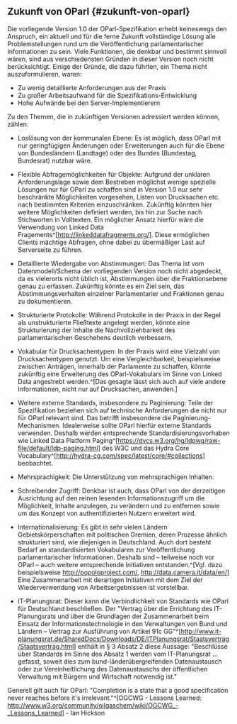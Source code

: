 ## Zukunft von OParl {#zukunft-von-oparl}

Die vorliegende Version 1.0 der OParl-Spezifikation erhebt keineswegs den Anspruch,
ein aktuell und für die ferne Zukunft vollständige Lösung alle Problemstellungen
rund um die Veröffentlichung parlamentarischer Informationen zu sein. Viele Funktionen,
die denkbar und bestimmt sinnvoll wären, sind aus verschiedensten Gründen in dieser
Version noch nicht berücksichtigt. Einige der Gründe, die dazu führten, ein Thema
nicht auszuformulieren, waren:

* Zu wenig detaillierte Anforderungen aus der Praxis
* Zu großer Arbeitsaufwand für die Spezifikations-Entwicklung
* Hohe Aufwände bei den Server-Implementierern

Zu den Themen, die in zukünftigen Versionen adressiert werden können, zählen:

* Loslösung von der kommunalen Ebene: Es ist möglich, dass OParl mit nur geringfügigen
  Änderungen oder Erweiterungen auch für die Ebene von Bundesländern (Landtage) oder
  des Bundes (Bundestag, Bundesrat) nutzbar wäre.

* Flexible Abfragemöglichkeiten für Objekte: Aufgrund der unklaren Anforderungslage
  sowie dem Bestreben möglichst wenige spezielle Lösungen nur für OParl zu schaffen
  sind in Version 1.0 nur sehr beschränkte Möglichkeiten vorgesehen, Listen von
  Drucksachen etc. nach bestimmten Kriterien einzuschränken. Zukünftig könnten
  hier weitere Möglichkeiten definiert werden, bis hin zur Suche nach Stichworten
  in Volltexten. Ein möglicher Ansatz hierfür wäre die Verwendung von Linked Data
  Fragements^[http://linkeddatafragments.org/]. Diese ermöglichen Clients mächtige
  Abfragen, ohne dabei zu übermäßiger Last auf Serverseite zu führen.

* Detaillierte Wiedergabe von Abstimmungen: Das Thema ist vom Datenmodell/Schema
  der vorliegenden Version noch nicht abgedeckt, da es vielerorts nicht üblich ist,
  Abstimmungen über die Fraktionsebene genau zu erfassen. Zukünftig könnte es ein
  Ziel sein, das Abstimmungsverhalten einzelner Parlamentarier und Fraktionen genau
  zu dokumentieren.

* Strukturierte Protokolle: Während Protokolle in der Praxis in der Regel als
  unstrukturierte Fließtexte angelegt werden, könnte eine Strukturierung der Inhalte
  die Nachvollziehbarkeit des parlamentarischen Geschehens deutlich verbessern.

* Vokabular für Drucksachentypen: In der Praxis wird eine Vielzahl von Drucksachentypen
  genutzt. Um eine Vergleichbarkeit, beispielsweise zwischen Anträgen, innerhalb der
  Parlamente zu schaffen, könnte zukünftig eine Erweiterung des OParl-Vokabulars
  im Sinne von Linked Data angestrebt werden.^[Das gesagte lässt sich auch auf viele
  andere Informationen, nicht nur auf Drucksachen, anwenden.]

* Weitere externe Standards, insbesondere zu Paginierung:
  Teile der Spezifikation beziehen sich auf technische
  Anforderungen die nicht nur für OParl relevant sind. Das betrifft insbesondere die
  Paginierung-Mechanismen. Idealerweise sollte OParl hierfür externe Standards verwenden.
  Deshalb werden entsprechende Standardisierungsvorhaben wie Linked Data Platform
  Paging^[https://dvcs.w3.org/hg/ldpwg/raw-file/default/ldp-paging.html] des W3C
  und das Hydra Core Vocabulary^[http://hydra-cg.com/spec/latest/core/#collections]
  beobachtet.

* Mehrsprachigkeit: Die Unterstützung von mehrsprachigen Inhalten.

* Schreibender Zugriff: Denkbar ist auch, dass OParl von der derzeitigen Ausrichtung
  auf den reinen lesenden Informationszugriff um die Möglichkeit, Inhalte anzulegen,
  zu verändern und zu entfernen sowie um das Konzept von authentifizierten Nutzern
  erweitert wird.

* Internationalisierung: Es gibt in sehr vielen Ländern Gebietskörperschaften mit
  politischen Gremien, deren Prozesse ähnlich strukturiert sind, wie diejenigen in
  Deutschland. Auch dort besteht Bedarf an standardisierten Vokabularen zur
  Veröffentlichung parlamentarischer Informationen. Deshalb sind – teilweise noch
  vor OParl – auch weitere entsprechende Initiativen entstanden.^[Vgl. dazu
  beispielsweise <http://popoloproject.com/>, <http://data.camera.it/data/en/>] Eine
  Zusammenarbeit mit derartigen Initiativen mit dem Ziel der Wiederverwendung von
  Arbeitsergebnissen ist vorstellbar.

* IT-Planungsrat: Dieser kann die Verbindlichkeit von Standards wie OParl für
  Deutschland beschließen. Der "Vertrag über die Errichtung des IT-Planungsrats
  und über die Grundlagen der Zusammenarbeit beim Einsatz der Informationstechnologie
  in den Verwaltungen von Bund und Ländern – Vertrag zur Ausführung von Artikel 91c
  GG"^[http://www.it-planungsrat.de/SharedDocs/Downloads/DE/ITPlanungsrat/Staatsvertrag/Staatsvertrag.html]
  enthält in § 3 Absatz 2 diese Aussage: "Beschlüsse über Standards im Sinne des
  Absatz 1 werden vom IT-Planungsrat ... gefasst, soweit dies zum
  bund-länderübergreifenden Datenaustausch oder zur Vereinheitlichung des
  Datenaustauschs der öffentlichen Verwaltung mit Bürgern und Wirtschaft notwendig
  ist."

Generell gilt auch für OParl: "Completion is a state that a good specification never
reaches before it's irrelevant."^[OGCWG - Lessons Learned: <http://www.w3.org/community/oilgaschem/wiki/OGCWG_-_Lessons_Learned>] - Ian Hickson
